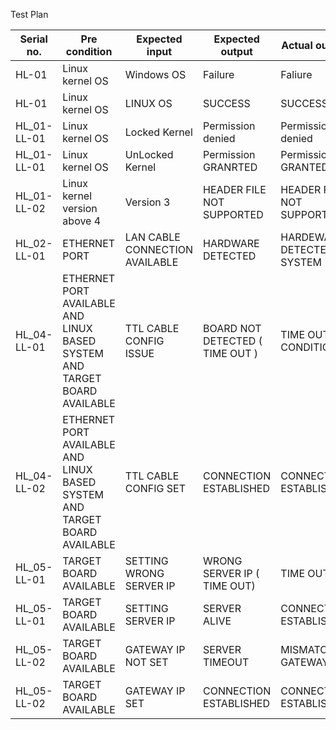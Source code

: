 Test Plan

|Serial no.|Pre condition|Expected input|Expected output|Actual output|
|----------|-------------|--------------|---------------|-------------|
|HL-01|Linux kernel OS|Windows OS|Failure|Faliure|
|HL-01|Linux kernel OS|LINUX OS|SUCCESS|SUCCESS|
|HL_01-LL-01|Linux kernel OS|Locked Kernel|Permission denied|Permission denied|
|HL_01-LL-01|Linux kernel OS|UnLocked Kernel|Permission GRANRTED|Permission GRANTED|
|HL_01-LL-02|Linux kernel version above 4|Version 3|HEADER FILE NOT SUPPORTED|HEADER FILE NOT SUPPORTED|
|HL_02-LL-01|ETHERNET PORT|LAN CABLE CONNECTION AVAILABLE|HARDWARE DETECTED|HARDEWARE DETECTED IN SYSTEM|
|HL_04-LL-01|ETHERNET PORT AVAILABLE AND LINUX BASED SYSTEM AND TARGET BOARD AVAILABLE|TTL CABLE CONFIG ISSUE|BOARD NOT DETECTED ( TIME OUT )|TIME OUT CONDITION|
|HL_04-LL-02|ETHERNET PORT AVAILABLE AND LINUX BASED SYSTEM AND TARGET BOARD AVAILABLE|TTL CABLE CONFIG SET|CONNECTION ESTABLISHED|CONNECTION ESTABLISHED|
|HL_05-LL-01|TARGET BOARD AVAILABLE|SETTING WRONG SERVER IP|WRONG SERVER IP ( TIME OUT)|TIME OUT|
|HL_05-LL-01|TARGET BOARD AVAILABLE|SETTING SERVER IP|SERVER ALIVE|CONNECTION ESTABLISHED|
|HL_05-LL-02|TARGET BOARD AVAILABLE|GATEWAY IP NOT SET|SERVER TIMEOUT|MISMATCH GATEWAY|
|HL_05-LL-02|TARGET BOARD AVAILABLE|GATEWAY IP SET|CONNECTION ESTABLISHED|CONNECTION ESTABLISHED|

